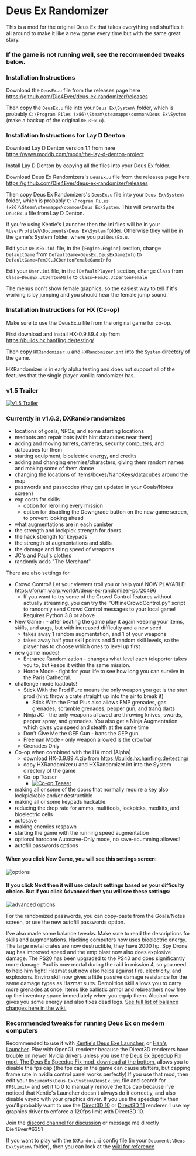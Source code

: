 # Deus Ex Randomizer

This is a mod for the original Deus Ex that takes everything and shuffles it all around to make it like a new game every time but with the same great story.

### If the game is not running well, see the recommended tweaks below.

### Installation Instructions

Download the `DeusEx.u` file from the releases page here https://github.com/Die4Ever/deus-ex-randomizer/releases

Then copy the `DeusEx.u` file into your `Deus Ex\System\` folder, which is probably `C:\Program Files (x86)\Steam\steamapps\common\Deus Ex\System` (make a backup of the original `DeusEx.u`).

### Installation Instructions for Lay D Denton

Download Lay D Denton version 1.1 from here https://www.moddb.com/mods/the-lay-d-denton-project

Install Lay D Denton by copying all the files into your Deus Ex folder.

Download Deus Ex Randomizers's `DeusEx.u` file from the releases page here https://github.com/Die4Ever/deus-ex-randomizer/releases

Then copy Deus Ex Randomizers's `DeusEx.u` file into your `Deus Ex\System\` folder, which is probably `C:\Program Files (x86)\Steam\steamapps\common\Deus Ex\System`. This will overwrite the `DeusEx.u` file from Lay D Denton.

If you're using Kentie's Launcher then the ini files will be in your `%UserProfile%\Documents\Deus Ex\System` folder. Otherwise they will be in the game's System folder, where you put `DeusEx.u`.

Edit your `DeusEx.ini` file, in the `[Engine.Engine]` section, change `DefaultGame` from `DefaultGame=DeusEx.DeusExGameInfo` to `DefaultGame=FemJC.JCDentonFemaleGameInfo`

Edit your `User.ini` file, in the `[DefaultPlayer]` section, change `Class` from `Class=DeusEx.JCDentonMale` to `Class=FemJC.JCDentonFemale`

The menus don't show female graphics, so the easiest way to tell if it's working is by jumping and you should hear the female jump sound.

### Installation Instructions for HX (Co-op)

Make sure to use the DeusEx.u file from the original game for co-op.

First download and install HX-0.9.89.4.zip from https://builds.hx.hanfling.de/testing/

Then copy `HXRandomizer.u` and `HXRandomizer.int` into the `System` directory of the game.

HXRandomizer is in early alpha testing and does not support all of the features that the single player vanilla randomizer has.

### v1.5 Trailer

[![v1.5 Trailer](https://img.youtube.com/vi/A0Li3XuBjGg/0.jpg)](https://www.youtube.com/watch?v=A0Li3XuBjGg)

### Currently in v1.6.2, DXRando randomizes
* locations of goals, NPCs, and some starting locations
* medbots and repair bots (with hint datacubes near them)
* adding and moving turrets, cameras, security computers, and datacubes for them
* starting equipment, bioelectric energy, and credits
* adding and changing enemies/characters, giving them random names and making some of them dance
* changing the locations of items/boxes/NanoKeys/datacubes around the map
* passwords and passcodes (they get updated in your Goals/Notes screen)
* exp costs for skills
    * option for rerolling every mission
    * option for disabling the Downgrade button on the new game screen, to prevent looking ahead
* what augmentations are in each canister
* the strength and lockpick strength for doors
* the hack strength for keypads
* the strength of augmentations and skills
* the damage and firing speed of weapons
* JC's and Paul's clothes
* randomly adds "The Merchant"

There are also settings for
* Crowd Control! Let your viewers troll you or help you! NOW PLAYABLE! https://forum.warp.world/t/deus-ex-randomizer-pc/20496
    * If you want to try some of the Crowd Control features without actually streaming, you can try the "OfflineCrowdControl.py" script to randomly send Crowd Control messages to your local game!  Requires Python 3.8 or above
* New Game+ - after beating the game play it again keeping your items, skills, and augs, but with increased difficulty and a new seed
    * takes away 1 random augmentation, and 1 of your weapons
    * takes away half your skill points and 5 random skill levels, so the player has to choose which ones to level up first
* new game modes!
    * Entrance Randomization - changes what level each teleporter takes you to, but keeps it within the same mission.
    * Horde Mode - fight for your life to see how long you can survive in the Paris Cathedral.
* challenge mode loadouts!
    * Stick With the Prod Pure means the only weapon you get is the stun prod (hint: throw a crate straight up into the air to break it)
        * Stick With the Prod Plus also allows EMP grenades, gas grenades, scramble grenades, pepper gun, and tranq darts
    * Ninja JC - the only weapons allowed are throwing knives, swords, pepper spray, and grenades. You also get a Ninja Augmentation which gives you speed and stealth at the same time
    * Don't Give Me the GEP Gun - bans the GEP gun
    * Freeman Mode - only weapon allowed is the crowbar
    * Grenades Only
* Co-op when combined with the HX mod (Alpha)
    * download HX-0.9.89.4.zip from https://builds.hx.hanfling.de/testing/
    * copy HXRandomizer.u and HXRandomizer.int into the System directory of the game
    * Co-op Teaser
      * [![Co-op Teaser](https://img.youtube.com/vi/YwgKlt5N70A/0.jpg)](https://www.youtube.com/watch?v=YwgKlt5N70A)
* making all or some of the doors that normally require a key also lockpickable and/or destructible
* making all or some keypads hackable.
* reducing the drop rate for ammo, multitools, lockpicks, medkits, and bioelectric cells
* autosave
* making enemies respawn
* starting the game with the running speed augmentation
* optional hardcore Autosave-Only mode, no save-scumming allowed!
* autofill passwords options

#### When you click New Game, you will see this settings screen:
![options](https://i.imgur.com/WaExgts.png)

#### If you click Next then it will use default settings based on your difficulty choice. But if you click Advanced then you will see these settings:
![advanced options](https://i.imgur.com/bQcLOY7.png)

For the randomized passwords, you can copy-paste from the Goals/Notes screen, or use the new autofill passwords option.

I've also made some balance tweaks. Make sure to read the descriptions for skills and augmentations. Hacking computers now uses bioelectric energy. The large metal crates are now destructible, they have 2000 hp. Spy Drone aug has improved speed and the emp blast now also does explosive damage. The PS20 has been upgraded to the PS40 and does significantly more damage. Paul is now mortal during the raid in mission 4, so you need to help him fight! Hazmat suit now also helps against fire, electricity, and explosions. Enviro skill now gives a little passive damage resistance for the same damage types as Hazmat suits. Demolition skill allows you to carry more grenades at once. Items like ballistic armor and rebreathers now free up the inventory space immediately when you equip them. Alcohol now gives you some energy and also fixes dead legs. [See full list of balance changes here in the wiki.](https://github.com/Die4Ever/deus-ex-randomizer/wiki/Balance-Changes)

### Recommended tweaks for running Deus Ex on modern computers

Recommended to use it with [Kentie's Deus Exe Launcher](http://www.kentie.net/article/dxguide/), or [Han's Launcher](https://coding.hanfling.de/launch/#binaries). Play with OpenGL renderer because the Direct3D renderers have trouble on newer Nvidia drivers unless you use the [Deus Ex Speedup Fix mod. The Deus Ex Speedup Fix mod, download at the bottom,](https://steamcommunity.com/sharedfiles/filedetails/?id=2048525175) allows you to disable the fps cap (the fps cap in the game can cause stutters, but capping frame rate in nvidia control panel works perfectly) If you use that mod, then edit your `Documents\Deus Ex\System\DeusEx.ini` file and search for `FPSLimit=` and set it to 0 to manually remove the fps cap because I've noticed that Kentie's Launcher doesn't always do it correctly, and also disable vsync with your graphics driver. If you use the speedup fix then you'll probably want to use the [Direct3D 10](https://kentie.net/article/d3d10drv/) or [Direct3D 11](https://kentie.net/article/d3d11drv/index.htm) renderer. I use my graphics driver to enforce a 120fps limit with Direct3D 10.

Join the [discord channel for discussion](https://discord.gg/daQVyAp2ds) or message me directly Die4Ever#6351

If you want to play with the `DXRando.ini` config file (in your `Documents\Deus Ex\System\` folder), then you can look at the [wiki for reference](https://github.com/Die4Ever/deus-ex-randomizer/wiki/DXRando.ini-config)
